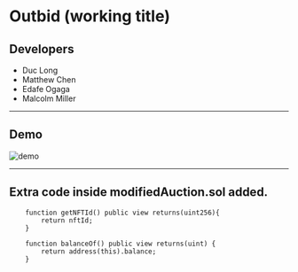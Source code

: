 # Outbid (working title)

## Developers

- Duc Long
- Matthew Chen
- Edafe Ogaga
- Malcolm Miller

---
## Demo 

![demo](/streamlit%20code/Images/demo.gif)

---
## Extra code inside modifiedAuction.sol added.
```
    function getNFTId() public view returns(uint256){
        return nftId;
    }

    function balanceOf() public view returns(uint) {
        return address(this).balance;
    }
```